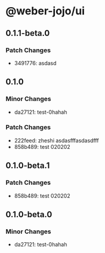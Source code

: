 # @weber-jojo/ui

## 0.1.1-beta.0

### Patch Changes

- 3491776: asdasd

## 0.1.0

### Minor Changes

- da27121: test-0hahah

### Patch Changes

- 222feed: zheshi asdasfffasdasdfff
- 858b489: test 020202

## 0.1.0-beta.1

### Patch Changes

- 858b489: test 020202

## 0.1.0-beta.0

### Minor Changes

- da27121: test-0hahah
